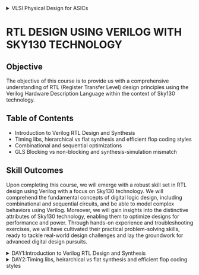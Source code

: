 <details>
  <summary> VLSI Physical Design for ASICs </summary>
 
## Objective
This GitHub repository focuses on VLSI Physical Design for ASICs using open-source tools. The main objective is to convert a logical design description (RTL - Register Transfer Level) into a physical layout suitable for integrated circuit fabrication. This transformation ensures that the circuit's functional representation translates into a physical form that meets design constraints, performance goals, and manufacturability standards. The entire flow is carried out using open source tools which includes the RISCV toolchain.

# SKILL OUTCOMES
+ Architectural Design
+ RTL Design / Behavioral Modeling
+ Floorplanning
+ placement
+ clock Tree Synthesis
+ Routing

# TABLE OF CONTENTS
## DAY 1 
**Introduction to RISCV ISA and GNU Compiler Toolchain**
+ Introduction to Basic Keywords
  - [Introduction](#introduction)
  - [From Application to Hardware](#from-apps-to-hardware)
  - [Detail Description of Course Content](#detail-description-of-course-content)

+ Labwork for RISCV Toolchain
  - [C Program](#c-program)
  - [RISCV GCC Compiler and Dissemble](#riscv-gcc-compiler-and-dissemble)
  - [Spike Simulation and Debug](#spike-simulation-and-debug)

+ Integer Number Representation  
  - [64-bit Unsigned Numbers](#64-bit-unsigned-numbers)
  - [64-bit Signed Numbers](#64-bit-signed-numbers)
  - [Labwork For Signed and Unsigned Numbers](#labwork-for-signed-and-unsigned-numbers)

## DAY 2 
**Introduction to ABI and Basic Verification Flow**
+ Application Binary Interface
  - [Introduction to ABI](#introduction-to-abi)
  - [Memory Allocation for Double Words](#memory-allocation-for-double-words)
  - [Load, Add and Store Instructions](#load,-add-and-store-instructions)
  - [32-Registers and their ABI Names](#32-registers-and-their-abi-names)

+ Labwork using ABI Function Calls
  - [Algorithm for C Program using ASM](#algorithm-for-c-program-using-asm)
  - [Review ASM Function Calls](#review-asm-function-calls)
  - [Simulate C Program using Function Call](#simulate-c-program-using-function-call)
# Introduction to Basic Keywords
## Introduction
- **ISA (Instruction Set Archhitecture)**
  - ISA defines the interface between a computer's hardware and its software, specifically how the processor and its components interact with the software instructions that drive the execution of tasks.
  - It encompasses a set of instructions, addressing modes, data types, registers, memory organization, and the mechanisms for executing and managing instructions.

- **RISC-V (Reduced Instruction Set Computing - Five)**.
  - It is an open-source Instruction Set Architecture (ISA) that has gained significant attention and adoption in the world of computer architecture and semiconductor design.
  - RISC architectures simplify the instruction set by focusing on a smaller set of instructions, each of which can be executed in a single clock cycle. This approach usually leads to faster execution of individual instructions. 



## From Apps to Hardware
1. **Apps:** Application software, often referred to simply as "applications" or "apps," is a type of computer software that is designed to perform specific tasks or functions for end-users.
2. **System software:** System software refers to a category of computer software that acts as an intermediary between the hardware components of a computer system and the user-facing application software. It provides essential services, manages hardware resources, and enables the execution of application programs. System software plays a critical role in maintaining the overall functionality, security, and performance of a computer system.'
3. **Operating System:** The operating system is a fundamental piece of software that manages hardware resources and provides various services for both users and application programs. It controls tasks such as memory management, process scheduling, file system management, and user interface interaction. Examples of operating systems include Microsoft Windows, macOS, Linux, and Android.

4. **Compiler:** A compiler is a type of software tool that translates high-level programming code written by developers into assembly-level language.

5. **Assembler:** An assembler is a software tool that translates assembly language code into machine code or binary code that can be directly executed by a computer's processor.

6. **RTL:** RTL serves as an abstraction level in the design process that represents the behavior of a digital circuit in terms of registers and the operations that transfer data between them.

 7. **Hardware:** Hardware refers to the physical components of a computer system or any electronic device. It encompasses all the tangible parts that make up a computing or electronic device and enable it to perform various tasks.

## Detail Description of Course Content
**Pseudo Instructions:** Pseudo-instructions are used to simplify programming, improve code readability, and reduce the number of explicit instructions a programmer needs to write. They are especially useful for common programming patterns that involve multiple instructions.
`Ex: li, mv`.

**Base Integer Instructions:** The term "base integer instructions" refers to the fundamental set of instructions that form the foundation for performing basic arithmetic, logical, and data movement operations.
`Ex: add, sub, and, or, xor, sll`.

**Multiply Extension Intructions:** The RISC-V architecture includes a set of multiply and multiply-accumulate (MAC) extension instructions that enhance the instruction set to perform efficient multiplication and multiplication-accumulate operations.
`Ex: mul, mulh, mulhu, mulhsu`.

**Single and Double Precision Floating Point Extension:** The RISC-V architecture includes floating-point extensions that provide support for both single-precision (32-bit) and double-precision (64-bit) floating-point arithmetic operations. These extensions are often referred to as the "F" and "D" extensions, respectively. Floating-point arithmetic is essential for handling real numbers with fractional parts and for performing accurate calculations involving decimal values.

**Application Binary Interface:** ABI stands for "Application Binary Interface." It is a set of rules and conventions that govern how software components interact with each other at the binary level. The ABI defines various aspects of program execution, including how function calls are made, how parameters are passed and returned, how memory is allocated and managed, and more.

**Memory Allocation and Stack Pointer** 
- Memory allocation refers to the process of assigning and managing memory segments for various data structures, variables, and objects used by a program. It involves allocating memory space from the system's memory pool and releasing it when it is no longer needed to prevent memory leaks.
- The stack pointer is a register used by a program to keep track of the current position of the program's execution on the call stack. 

# Labwork for RISCV Toolchain
## C Program
We wrote a C program for calculating the sum from 1 to n using a text editor, leafpad.

Using the gcc compiler, we compiled the program to get the output.

![sumncode](https://github.com/NishitaNJ/pes_asic_class/assets/142140741/da0e7ecf-0612-4790-b80f-cfb5616e346a)

![lab1](https://github.com/NishitaNJ/pes_asic_class/assets/142140741/dc061fd3-aa77-43b7-a895-ec8ad269d913)

## RISCV GCC Compiler and Dissemble

Using the riscv gcc compiler, we compiled the C program.

`riscv64-unknown-elf-gcc -O1 -mabi=lp64 -march=rv64i -o sumn.o sumn.c`

Using `ls -ltr sumn.c`, we can check that the object file is created.

To get the dissembled ALP code for the C program, 

`riscv64-unknown-elf-objdump -d sumn.o | less` .

In order to view the main section, type 
`/main`.
Here, since we used -O1 optimisation, the number of instructions are 15.

![O1](https://github.com/NishitaNJ/pes_asic_class/assets/142140741/df255613-656e-4fbe-81cf-921391344ed1)

When we use -Ofast optimisation, we can see that the number of instructions have been reduced to 12.

![Ofast2](https://github.com/NishitaNJ/pes_asic_class/assets/142140741/ad7c893e-684a-4c38-83a6-3d23e7f02da3)


- -Onumber : level of optimisation required
- -mabi : specifies the ABI (Application Binary Interface) to be used during code generation according to the requirements
- -march : specifies target architecture

In order to view the different options available for these fields, use the following commands

go to the directory where riscv64-unkonwn-elf is present

- -O1 : ``` riscv64-unkonwn-elf --help=optimizer```
- -mabi : ```riscv64-unknown-elf-gcc --target-help```
- -march : ```riscv64-unknown-elf-gcc --target-help```

For different instances,
- use the command ```riscv64-unknown-elf-objdump -d 1_to_N.o | less```
- use ``` /instance``` to search for an instance 
- press ENTER
- press ```n``` to search next occurance
- press ```N``` to search for previous occurance. 
- use ```esc :q``` to quit


## Spike Simulation and Debug

`spike pk sumn.o` is used to check whether the instructions produced are right to give the correct output.

![spike](https://github.com/NishitaNJ/pes_asic_class/assets/142140741/69bcb558-0c87-40a6-b072-8c6d00585288)


`spike -d pk sumn.c` is used for debugging.

The contents of the registers can also be viewed.

![debug](https://github.com/NishitaNJ/pes_asic_class/assets/142140741/4a2d1c24-3c99-4417-95f5-e697ee1fa4fb)

- press ENTER : to show the first line and successive ENTER to show successive lines
- reg 0 a2 : to check content of register a2 0th core
- q : to quit the debug process

# Integer Number Representation 

## Unsigned Numbers
- Unsigned numbers, also known as non-negative numbers, are numerical values that represent magnitudes without indicating direction or sign.
- Range: [0, (2^n)-1 ]

## Signed Numbers
- Signed numbers are numerical values that can represent both positive and negative magnitudes, along with zero.
- Range : Positive : [0 , 2^(n-1)-1]
          Negative : [-1 to 2^(n-1)]
 
## Labwork

We wrote a C program that shows the maximum and minimum values of 64bit unsigned numbers.

![unsigncode](https://github.com/NishitaNJ/pes_asic_class/assets/142140741/2ec49af7-268a-46b2-9cd1-fabca10b5afc)

![highestunsign](https://github.com/NishitaNJ/pes_asic_class/assets/142140741/8d1aee5d-24fe-4d5e-8d05-b1f7d07697af)


We wrote a C program that shows the maximum and minimum values of 64bit signed numbers.

![correctcode](https://github.com/NishitaNJ/pes_asic_class/assets/142140741/f2782b40-cfd3-4659-850f-af0c91b6287f)

![correctsign](https://github.com/NishitaNJ/pes_asic_class/assets/142140741/e36d8e8a-5351-485b-a3c3-c8faddaef8e0)

# Application Binary Interface
## Introduction to ABI
+ An Application Binary Interface (ABI) is a set of rules and conventions that dictate how binary code interacts with and communicates with other binary code, typically at the level of machine code or compiled code. In simpler terms, it defines the interface between two software components or systems that are written in different programming languages, compiled by different compilers, or running on different hardware architectures.
+ The ABI is crucial for enabling interoperability between different software components, such as different libraries, object files, or even entire programs. It allows components compiled independently and potentially on different platforms to work seamlessly together by adhering to a common set of rules for communication and data representation.
## Memmory Allocation for Double Words
64-bit number (or any multi-byte value) can be loaded into memory in little-endian or big-endian. It involves understanding the byte order and arranging the bytes accordingly
1. **Little-Endian:**
In little-endian representation, you store the least significant byte (LSB) at the lowest memory address and the most significant byte (MSB) at the highest memory address.
2. **Big-Endian:**
In big-endian representation, you store the most significant byte (MSB) at the lowest memory address and the least significant byte (LSB) at the highest memory address.

## Load, Add and Store Instructions
Load, Add, and Store instructions are fundamental operations in computer architecture and assembly programming. They are often used to manipulate data within a computer's memory and registers.
1. **Load Instructions:**
Load instructions are used to transfer data from memory to registers. They allow you to fetch data from a specified memory address and place it into a register for further processing.

Example `ld x6, 8(x5)`

In this Example
- `ld` is the load double-word instruction.
- `x6` is the destination register.
- `8(x5)` is the memory address pointed to by register `x5` (base address + offset).
2. **Store Instructions:**
Store instructions are used to write data from registers into memory.They store values from registers into memory addresses

Example `sd x8, 8(x9)`

In this Example
- `sd` is the store double-word instruction.
- `x8` is the source register.
- `8(x9)` is the memory address pointed to by register `x9` (base address + offset).
3. Add Instructions:
  Add instructions are used to perform addition operations on registers. They add the values of two source registers and store the result in a destination register.

Example `add x9, x10, x11`

In this Example
- `add` is the add instruction.
- `x9` is the destination register.
- `x10` and `x11` are the source registers.
## 32-Registers and their ABI Names
The choice of the number of registers in a processor's architecture, such as the RISC-V RV64 architecture with its 32 general-purpose registers, involves a trade-off between various factors. While modern processors can have more registers but increasing the number of registers could lead to larger instructions, which would take up more memory and potentially slow down instruction fetch and decode.
#### ABI Names
ABI names for registers serve as a standardized way to designate the purpose and usage of specific registers within a software ecosystem. These names play a critical role in maintaining compatibility, optimizing code generation, and facilitating communication between different software components. 

<img width="430" alt="abitypes" src="https://github.com/NishitaNJ/pes_asic_class/assets/142140741/19861510-ed7c-41d5-99ae-cd6112ae61be">

# Labwork using ABI Function Calls
## Algorithm for C Program using ASM
- Incorporating assembly language code into a C program can be done using inline assembly or by linking separate assembly files with your C code.
- When you call an assembly function from your C code, the C calling convention is followed, including pushing arguments onto the stack or passing them in registers as required.
- The program executes the assembly function, following the assembly instructions you've provided.

## Review ASM Function Calls
- We wrote C code in one file and your assembly code in a separate file.
- In the assembly file, we declared assembly functions with appropriate signatures that match the calling conventions of your platform.

**C Program**

![customcode](https://github.com/NishitaNJ/pes_asic_class/assets/142140741/23cc427e-63fe-4270-a4fe-39ca47c51da9)

**Asseembly File**

![customload](https://github.com/NishitaNJ/pes_asic_class/assets/142140741/b7758c8e-380a-4eb7-a4d2-c566b25f228a)

## Simulate C Program using Function Call
**Compilation:** To compile C code and Asseembly file use the command

`riscv64-unknown-elf-gcc -O1 -mabi=lp64 -march=rv64i -o custom1to9.o custom1to9.c load.s` 

this would generate object file `custom1to9.o`.

**Execution:** To execute the object file run the command 

`spike pk custom1to9.o`

![customoutput](https://github.com/NishitaNJ/pes_asic_class/assets/142140741/0c5cca82-634d-4c04-aeb3-65b302e9474a)

## Lab to Run C-Program on RISCV-CPU

`git clone https://github.com/kunalg123/riscv_workshop_collaterals.git`

`cd riscv_workshop_collaterals`

`ls -ltr`

`cd labs`

`ls -ltr`

`chmod 777 rv32im.sh`

`./rv32im.sh`

![pic1](https://github.com/NishitaNJ/pes_asic_class/assets/142140741/d5d01169-5433-4d0b-9f87-919c5decb1b9)

![pic2](https://github.com/NishitaNJ/pes_asic_class/assets/142140741/82703ec6-da83-42fa-a2f1-6546c54a917e)


</details>

# RTL DESIGN USING VERILOG WITH SKY130 TECHNOLOGY
## Objective
The objective of this course is to provide us with a comprehensive understanding of RTL (Register Transfer Level) design principles using the Verilog Hardware Description Language within the context of Sky130 technology.
## Table of Contents
+ Introduction to Verilog RTL Design and Synthesis
+ Timing libs, hierarchical vs flat synthesis and efficient flop coding styles
+ Combinational and sequential optimizations
+ GLS Blocking vs non-blocking and synthesis-simulation mismatch
## Skill Outcomes
Upon completing this course, we will emerge with a robust skill set in RTL design using Verilog with a focus on Sky130 technology. We will comprehend the fundamental concepts of digital logic design, including combinational and sequential circuits, and be able to model complex behaviors using Verilog. Moreover, we will gain insights into the distinctive attributes of Sky130 technology, enabling them to optimize designs for performance and power. Through hands-on experience and troubleshooting exercises, we will have cultivated their practical problem-solving skills, ready to tackle real-world design challenges and lay the groundwork for advanced digital design pursuits.
<details>
  <summary>DAY1:Introduction to Verilog RTL Design and Synthesis</summary>
  
### Introduction to open-source simulator iverilog

#### Introduction to iverilog design test bench:

This introduction to Iverilog Design Test Bench delves into the principles of creating effective and comprehensive test benches using the Iverilog tool. Throughout this course, we learn how to construct simulation environments that rigorously exercise your digital designs, ensuring their functional correctness and reliability before actual hardware implementation.

* Simulator: A simulator is a design used to check designs. The RTL design is actually the implementation of a spec. RTL design is checked for adherence to the spec by simulating the design. In this course we will be using iverilog simulator for simulating the design.

* Testbench: A test bench is a simulation environment essential for validating digital designs. It tests the design's functionality by subjecting it to diverse input scenarios and comparing its outputs against expected results. Comprising stimulus generation and results verification components, the test bench generates inputs, monitors outputs, and uses assertions to pinpoint discrepancies. This proactive process uncovers errors before physical implementation, saving time and resources. Test benches help ensure accurate and robust digital systems, with tools like Iverilog serving as platforms for their creation and execution.

* Design and testbench setup:

![test_setup](https://github.com/NishitaNJ/pes_asic_class/assets/142140741/24292d10-93ee-47ba-ada5-add469ede710)

* iverilog based simulation flow:

![simulation flow](https://github.com/NishitaNJ/pes_asic_class/assets/142140741/65cd8ac7-ae40-4414-8228-5953de8a95b0)

The Iverilog-based simulation flow employs the Iverilog simulator to validate digital designs described in Verilog. A Verilog description of the circuit and a separate test bench are created. After compilation, the simulator executes the simulation, evaluating signal values and logic computations over time. Recorded results are analyzed for correctness and discrepancies, aiding debugging and design refinement. Simulation reveals performance issues and guides optimization. This iterative process ensures design accuracy and reliability before physical implementation. Iverilog generates logs and reports, assisting in result interpretation and verification.

### Lab using iverilog and gtkwave
#### Introduction to lab:
![pic2](https://github.com/NishitaNJ/pes_asic_class/assets/142140741/a6f0e729-7cc8-4326-8cad-d2db5353f815)
![pic1](https://github.com/NishitaNJ/pes_asic_class/assets/142140741/6a7c4355-701c-49e6-96b5-74135f39c6a0)

* `git clone https://github.com/kunalg123/sky130RTLDesignAndSynthesisWorkshop.git` this particular code will allow us to git clone which will create a directory `sky130RTLDesignAndSynthesisWorkshop` which is used throughout this course.
* `my_lib` contains all the library files.
* `lib` contains the standard cell library which we use for synthesis.
* `verilog_models` this contains all the standard cell verilog models.
* `verilog_files` this contains all the source and testbench files.

#### Introduction to iverilog gtkwave:

![gtk1](https://github.com/NishitaNJ/pes_asic_class/assets/142140741/9689473e-ea62-4841-ab47-8b4406fc34c6)

* `verilog_files` contains all the design files.
* `iverilog` is the command used used to load a design file. Here we are loading `iverilog good_mux.v tb_good_mux.v` where `tb_good_mux.v` is the testbench file.
* This will create an output file, `a.out`
* On executing, `./a.out` it will dump the vcd file.
* Now this vcd file is loaded into simulator using the command `gtkwave`
* `gtkwave tb_good_mux.vcd` this will give us the gtk wave form of the mux implemented in the file.
![gtk2](https://github.com/NishitaNJ/pes_asic_class/assets/142140741/6bbc3e9e-80fc-48df-bee1-cc724398369c)
* uut : unit under test
* dut : design under test
![gtk3](https://github.com/NishitaNJ/pes_asic_class/assets/142140741/e5583dd2-ee2c-4344-9dbb-b6df1a4fb52b)
* This is the code written to implement a multiplexer.

### Introduction to Yosys and logic synthesis
#### Introduction to Yosys:
* Yosys: Yosys is an open-source framework and toolchain for Verilog RTL synthesis. It offers a powerful set of tools for transforming high-level RTL code into a lower-level gate-level representation suitable for FPGA and ASIC implementations. Yosys provides an array of synthesis optimizations, technology mapping, and various analysis and transformation passes to enhance the efficiency and quality of synthesized designs. As a key player in the digital design and synthesis landscape, Yosys contributes to the development of efficient, reliable, and high-performance digital systems.
* Yosys is a synthesizer used to convert RTL to netlist.
![yosys flow](https://github.com/NishitaNJ/pes_asic_class/assets/142140741/7608924b-e006-4479-837e-245d362dfb8b)
* `read_verilog` : reads the command
* `read_liberty` : reads the .lib file
* `write_verilog` : writes the netlist
* Netlist file is the representation of the design in the form of standard cells.

![verify](https://github.com/NishitaNJ/pes_asic_class/assets/142140741/1144e39e-2973-4158-b355-cb2b46f7849f)
* Verification of Synthesized design: In order to make sure that there are no errors in the netlist, we'll have to verify the synthesized circuit.
* The gtkwave output for the netlist should match the output waveform for the RTL design file. As netlist and design code have same set of inputs and outputs, we can use the same testbench and compare the waveforms.

#### Introduction to logic synthesis:
* Logic synthesis is a pivotal phase in digital circuit design that bridges the gap between high-level functional descriptions and the physical realization of a design. It involves the transformation of Register Transfer Level (RTL) representations, often described using hardware description languages like Verilog or VHDL, into a lower-level gate-level implementation. The goal of logic synthesis is to optimize the design for factors such as area, performance, and power consumption while maintaining its intended functionality. Through a series of transformations, logic synthesis generates a network of logic gates that implement the desired behavior, enabling efficient and accurate translation from abstract concepts to practical, implementable hardware.
* RTL Design: RTL design, which stands for Register Transfer Level design, is a key methodology in digital circuit design where a digital system's behavior and functionality are described using a hardware description language (HDL) such as Verilog or VHDL. At the RTL level, the focus is on defining how data is transferred and manipulated between registers, representing the flow of information within the system. RTL design forms the basis for further stages of the design flow, including synthesis, simulation, and verification, enabling designers to architect complex digital systems with clarity and efficiency.
* Synthesis flow: The synthesis flow in digital circuit design transforms an RTL description written in hardware description languages (HDL) like Verilog into a gate-level netlist suitable for hardware implementation. This involves logic synthesis, technology mapping, and optimization steps to optimize factors such as performance and power consumption. Timing analysis ensures that timing constraints are met, followed by gate-level simulation for validation. The flow culminates in generating output files used in subsequent implementation stages. This process is a pivotal bridge between high-level design and physical hardware realization.
![synthesisflow](https://github.com/NishitaNJ/pes_asic_class/assets/142140741/99e7c3b6-a473-48fe-a035-dbd1dfd45dfb)

* A ".lib" file, also known as a library file, is a crucial component in digital circuit design that contains information about the characteristics and behavior of standard cells, macros, and other functional elements used in integrated circuits. These files store data such as timing information, power consumption, and logical functionality for various input conditions. The data is organized in tables, providing details on how these cells operate at different voltage, temperature, and load conditions. ".lib" files serve as a reference for synthesis, optimization, and other design processes, aiding in selecting the best components to implement a design while considering factors like speed, power, and area.
* Why do we need deifferent flavors of gate?
  Diverse gate flavors are essential in digital circuit design to cater to varying design objectives. These flavors, known as standard cells, address factors like speed, power consumption, and area efficiency. High-speed gates prioritize rapid signal propagation, low-power gates minimize energy use, and area-efficient gates reduce space requirements. In order to make a faster circuit, the clock frequency should be high. For that the time period of the clock should be as low as possible. However, in a sequential circuit, clock period depends on three factors so that data is not lost or to be glitch free.
![gate flavor](https://github.com/NishitaNJ/pes_asic_class/assets/142140741/35fa9d89-f82d-4dbb-b1e2-89c66684ac56)
For the below circuit the three factors are

+ Clock to Q of flipflop A
+ Propagation delay of combinational circuit
+ Setuptime of flipflop B 

* Faster cells vs slower cells: Faster cells prioritize speed and rapid signal propagation, making them suitable for applications that demand quick data processing and response times. Slower cells, on the other hand, prioritize power efficiency and reduce signal switching activity, making them suitable for designs that emphasize lower power consumption.

Load in digital circuit is of Capacitence. Faster the charging or dicharging of capacitance, lesser is the celll delay. However, for a quick charge/ discharge of capacitor, we need transistors capable of sourcing more current i.e, we need WIDE TRANSISTORS.

Wider transistors have lesser delay but consume more area and power. Narrow transistors are other way around. Faster cells come with a cost of area and power.

Selection of cells: The selection of cells, also known as standard cells, is a critical decision in digital circuit design. It involves choosing the appropriate library cells that best match the functional requirements, performance targets, power constraints, and area limitations of a design. By strategically picking the right cells for each logic function, designers can optimize the overall performance, power efficiency, and physical layout of the circuit. We'll need to guide the Synthesizer to choose the flavour of cells that is optimum for implementation of logic circuit. Keeping in view of previous observations of faster vs slower cells,to avoid hold time violations, larger circuits, sluggish circuits, we offer guidance to synthesizer in the form of Constraints.

Synthesis illustration:
![syn illustration](https://github.com/NishitaNJ/pes_asic_class/assets/142140741/f29761ce-dae2-4ad7-a0ac-5bc56f64b80a)


### Labs using Yosys and Sky130 PDKs
**Invoking Yosys**
* To invoke yosys type the command `yosys`
![yosys](https://github.com/NishitaNJ/pes_asic_class/assets/142140741/c271c043-c692-4a68-bad4-75e4c2716ef7)

Reading the .lib, design files and choosing the module to synthesize.

![yosys1](https://github.com/NishitaNJ/pes_asic_class/assets/142140741/66ac72ac-c6d6-4917-b335-0e63587f3b98)
Generating Netlist:
![yosys2](https://github.com/NishitaNJ/pes_asic_class/assets/142140741/7f0d7a8a-b45c-4829-bed0-9b89061dd3a6)
![yosys3](https://github.com/NishitaNJ/pes_asic_class/assets/142140741/5e267d55-22a0-4561-8b5a-ff79633cf952)

Synthesis results and synthesized circuit for multiplexer:
![yosys4](https://github.com/NishitaNJ/pes_asic_class/assets/142140741/51c12634-2245-4f2e-9212-535f1ef4d5b8)

Netlist code:
![yosys5](https://github.com/NishitaNJ/pes_asic_class/assets/142140741/4c256bfd-ce29-48a9-a3dc-8b6f41ab154e)
![yosys6](https://github.com/NishitaNJ/pes_asic_class/assets/142140741/25d1d34a-bfb8-44c7-82c6-d98d12320f90)
![yosys7](https://github.com/NishitaNJ/pes_asic_class/assets/142140741/f2aeaba7-038a-4466-91f0-46873d5ec7ec)
![yosys8](https://github.com/NishitaNJ/pes_asic_class/assets/142140741/c563f936-4b77-4211-95d5-f98288f788b0)

</details>
<details>
  <summary>DAY2:Timing libs, heirarchical vs flat synthesis and efficient flop coding styles</summary>
  
### Introduction to timing .libs:
* To view the contents in the .lib
![lib1](https://github.com/NishitaNJ/pes_asic_class/assets/142140741/b174a68f-3f35-4a07-808c-3b1def5ba788)


* The first line in the file library ("sky130_fd_sc_hd__tt_025C_1v80")  :

  + tt : indicates variations due to process and here it indicates Typical Process.
  + 025C : indicates the variations due to temperatures where the silicon will be used.
  + 1v80 : indicates the variations due to the voltage levels where the silicon will be incorporated.

* It also displays the units of various parameters.
![lib2](https://github.com/NishitaNJ/pes_asic_class/assets/142140741/79eb3909-22f6-4ccc-8c9f-d71e1e9ed184)


* It gives the features of the cells

* To enable line number `:se nu`

* To view all the cells `:g//`

* To view any instance `:/instance`

* Since there are 5 inputs, for all the 32 possible combinations, it gives the delay, power and all the other parameters for each cell.

* The below image shows the power consumption and area comparision.
<img width="911" alt="lib3" src="https://github.com/NishitaNJ/pes_asic_class/assets/142140741/9e538d6f-e72b-4dd3-bbc5-a65a3e6a5e29">

### Heirarchical vs Flat Synthesis:
* Hierarchical Synthesis: Hierarchical synthesis is a methodology used to create complex digital systems by dividing them into manageable, interconnected modules or blocks. Each module is designed and synthesized independently, adhering to well-defined interfaces for communication and data exchange. These modules are then organized hierarchically, with higher-level modules incorporating lower-level ones, ultimately forming the complete digital system.

* The file we used in this lab is `multiple_modules.v`

  `cd home/nishita_joshi/VLSI/sky130RTLDesignAndSynthesisWorkshop/verilog_files`
  `gvim multiple_modules.v`
  
<img width="321" alt="heir1" src="https://github.com/NishitaNJ/pes_asic_class/assets/142140741/3a6996f9-66e5-4155-b6d5-ee018334127c">

* `multiple_modules` instantiates `sub_module1` and `sub_module2`

* Launch `yosys`

* read the library file `read_liberty -lib /home/nishita_joshi/VLSI/sky130RTLDesignAndSynthesisWorkshop/lib/sky130_fd_sc_hd__tt_025C_1v80.lib`

* read the verilog file  `read_verilog multiple_modules.v`

* `synth -top multiple_modules` to set it as top module
![hier1](https://github.com/NishitaNJ/pes_asic_class/assets/142140741/d218b9c7-c86d-43af-a770-244bf9275c80)
![hier2](https://github.com/NishitaNJ/pes_asic_class/assets/142140741/9191d849-f1bb-4ffd-bbaa-96f089e45a11)


* `abc -liberty home/nishita_joshi/VLSI/sky130RTLDesignAndSynthesisWorkshop/lib/sky130_fd_sc_hd__tt_025C_1v80.lib`

* To view the netlist `show multiple_modules`

![hier3](https://github.com/NishitaNJ/pes_asic_class/assets/142140741/fe53e3c2-e0be-47e7-8120-f37b13a47752)


* Here it shows `sub_module1` and `sub_module2` instead of AND gate and OR gate.
* `write_verilog -noattr multiple_modules_hier.v`
* `!gvim multiple_modules_hier.v`
* These commands will generate the netlist.
![hier4](https://github.com/NishitaNJ/pes_asic_class/assets/142140741/9282ca70-193b-40a1-815f-a931c678c2c1)
![hier5](https://github.com/NishitaNJ/pes_asic_class/assets/142140741/580bcb0e-3a2a-4ecb-93f3-efc9eee1ce19)

* Flat Synthesis: Flat synthesis refers to a design approach where the entire system is synthesized as a single, non-hierarchical entity, without breaking it down into smaller, interconnected modules or blocks. In this method, all components and their interconnections are synthesized together in a single flat structure.
* To run flat synthesis type the command `flatten`
* Then open the netlist:
    + `write_verilog -noattr multiple_modules_flat.v`
    + `!gvim multiple_modules_flat.v` this will generate the netlist.
![flat1](https://github.com/NishitaNJ/pes_asic_class/assets/142140741/f2d3e82d-14fd-4d3a-a26d-a093dd91e915)
![flat2](https://github.com/NishitaNJ/pes_asic_class/assets/142140741/8d732d7f-07fa-46ab-adc2-67825f3a18ae)

* Synthesizing a submodule level:
  + while synthesizing at a submodule level we see only a single sub module.
  + `read_liberty -lib /home/nishita_joshi/VLSI/sky130RTLDesignAndSynthesisWorkshop/lib/sky130_fd_sc_hd__tt_025C_1v80.lib`
  + `read_verilog multiple_modules.v`
  + `synth -top sub_module1`
  + `abc -liberty /home/nishita_joshi/VLSI/sky130RTLDesignAndSynthesisWorkshop/lib/sky130_fd_sc_hd__tt_025C_1v80.lib`
  + `show`
  + The below image consists of a single AND gate.

![flat3](https://github.com/NishitaNJ/pes_asic_class/assets/142140741/a474a620-5b9f-494b-a96a-f639913df86a)

* We use submodule level synthesis when we have multiple instances of the same module. This is generally used in cases where we have massive designs so that we get best optimized results.

### Various Flop coding styles and optimization:
#### Why Flops and flop coding styles:
* Flip-flops are crucial in digital system design as they serve as the backbone for storing binary states, synchronized to clock signals. They enable sequential logic, memory storage, control signal generation, and timing control in digital systems. Flip-flops play a vital role in isolating clock domains, meeting timing constraints, and ensuring testability. Overall, they are fundamental components that enable the reliable and synchronized operation of digital systems, making them indispensable in modern digital design.
* A flip-flop (often abbreviated as "flop") is a fundamental building block in digital circuit design.
* It's a type of sequential logic element that stores binary information (0 or 1) and can change its output based on clock signals and input values.
* In a combinational circuit, the output changes after the propagation delay of the circuit once inputs are changed.
* During the propagation of data, if there are different paths with different propagation delays, then a glitch might occur.
* There will be multiple glitches for multiple combinational circuits.
* Hence, we need flops to store the data from the combinational circuits.
* When a flop is used, the output of combinational circuit is stored in it and it is propagated only at the posedge or negedge of the clock so that the next combinational circuit gets a glitch free input thereby stabilising the output.
* We use control pins like set and reset to initialise the flops.
* They can be synchronous and asynchronous.
* D Flip-Flop with Asynchronous Reset
  + When the reset is high, the output of the flip-flop is forced to 0, irrespective of the clock signal.
  + Else, on the positive edge of the clock, the stored value is updated at the output.
  + `gvim dff_asyncres_syncres.v`

![dff1](https://github.com/NishitaNJ/pes_asic_class/assets/142140741/a7b6ed2c-0e0e-4790-87de-e286c0e54de6)

* D Flip_Flop with Asynchronous Set
  + When the set is high, the output of the flip-flop is forced to 1, irrespective of the clock signal.
  + Else, on positive edge of the clock, the stored value is updated at the output.
  + `gvim dff_async_set.v`

![dff2](https://github.com/NishitaNJ/pes_asic_class/assets/142140741/c120a2a0-00fa-4e70-8d02-5ece3c9b24b0)

* D Flip-Flop with Synchronous Reset
  + When the reset is high on the positive edge of the clock, the output of the flip-flop is forced to 0.
  + Else, on the positive edge of the clock, the stored value is updated at the output.
  + `gvim dff_syncres.v`

![dff3](https://github.com/NishitaNJ/pes_asic_class/assets/142140741/93fd1826-631c-4f08-bb3b-59bb16e0fa77)

* D Flip-Flop with Asynchronous Reset and Synchronous Reset
  + When the asynchronous resest is high, the output is forced to 0.
  + When the synchronous reset is high at the positive edge of the clock, the output is forced to 0.
  + Else, on the positive edge of the clock, the stored value is updated at the output.
  + Here, it is a combination of both synchronous and asynchronous reset DFF.
  + `gvim dff_asyncres_syncres.v`

![dff4](https://github.com/NishitaNJ/pes_asic_class/assets/142140741/3f4ca6cb-4e78-4982-9155-0615b439ff20)

#### Lab flop synthesis simulation:
* D Flip-Flop with Asynchronous Reset
  + Simulation
    - `cd /home/nishita_joshi/VLSI/sky130RTLDesignAndSynthesisWorkshop/verilog_files`
    - `iverilog dff_asyncres.v tb_dff_asyncres.v`
    - `./a.out`
    - `gtkwave tb_dff_asyncres.vcd`
    
  ![flop1](https://github.com/NishitaNJ/pes_asic_class/assets/142140741/8997f306-4e52-4c45-aa61-4969b1743dae)

  + Synthesis
    - `cd /home/nishita_joshi/VLSI/sky130RTLDesignAndSynthesisWorkshop/verilog_files`
    - `yosys`
    - `read_liberty -lib /home/nishita_joshi/VLSI/sky130RTLDesignAndSynthesisWorkshop/lib/sky130_fd_sc_hd__tt_025C_1v80.lib`
    - `read_verilog dff_asyncres.v`
    - `synth -top dff_asyncres`
    - `dfflibmap -liberty /home/nishita_joshi/VLSI/sky130RTLDesignAndSynthesisWorkshop/lib/sky130_fd_sc_hd__tt_025C_1v80.lib`
    - `abc -liberty /home/nishita_joshi/VLSI/sky130RTLDesignAndSynthesisWorkshop/lib/sky130_fd_sc_hd__tt_025C_1v80.lib`
    - `show`
    
  ![flop4](https://github.com/NishitaNJ/pes_asic_class/assets/142140741/95b2a8d1-74fa-457f-af98-26d6c2c5a8e1)

* D Flip_Flop with Asynchronous Set
  + Simulation
    - `cd /home/nishita_joshi/VLSI/sky130RTLDesignAndSynthesisWorkshop/verilog_files`
    - `iverilog dff_async_set.v tb_dff_async_set.v`
    - `./a.out`
    - `gtkwave tb_dff_async_set.vcd`
  ![flop2](https://github.com/NishitaNJ/pes_asic_class/assets/142140741/9dcf3638-b91a-4f8c-85f6-58417587c99a)

  + Synthesis
    - `cd /home/nishita_joshi/VLSI/sky130RTLDesignAndSynthesisWorkshop/verilog_files`
    - `yosys`
    - `read_liberty -lib /home/nishita_joshi/VLSI/sky130RTLDesignAndSynthesisWorkshop/lib/sky130_fd_sc_hd__tt_025C_1v80.lib`
    - `read_verilog dff_async_set.v`
    - `synth -top dff_async_set`
    - `dfflibmap -liberty /home/nishita_joshi/VLSI/sky130RTLDesignAndSynthesisWorkshop/lib/sky130_fd_sc_hd__tt_025C_1v80.lib`
    - `abc -liberty /home/nishita_joshi/VLSI/sky130RTLDesignAndSynthesisWorkshop/lib/sky130_fd_sc_hd__tt_025C_1v80.lib`
    - `show`
    
  ![flop5](https://github.com/NishitaNJ/pes_asic_class/assets/142140741/1203c8fd-3a64-4794-b1a0-083bc80a3579)

* D Flip-Flop with Synchronous Reset
  + Simulation
    - `cd /home/nishita_joshi/VLSI/sky130RTLDesignAndSynthesisWorkshop/verilog_files`
    - `iverilog dff_syncres.v tb_dff_syncres.v`
    - `./a.out`
    - `gtkwave tb_dff_syncres.vcd`
  ![flop3](https://github.com/NishitaNJ/pes_asic_class/assets/142140741/6a1d0345-d508-4733-b4fc-76ad10944059)

  + Synthesis
    - `cd /home/nishita_joshi/VLSI/sky130RTLDesignAndSynthesisWorkshop/verilog_files`
    - `yosys`
    - `read_liberty -lib /home/nishita_joshi/VLSI/sky130RTLDesignAndSynthesisWorkshop/lib/sky130_fd_sc_hd__tt_025C_1v80.lib`
    - `read_verilog dff_syncres.v`
    - `synth -top dff_syncres`
    - `dfflibmap -liberty /home/nishita_joshi/VLSI/sky130RTLDesignAndSynthesisWorkshop/lib/sky130_fd_sc_hd__tt_025C_1v80.lib`
    - `abc -liberty /home/nishita_joshi/VLSI/sky130RTLDesignAndSynthesisWorkshop/lib/sky130_fd_sc_hd__tt_025C_1v80.lib`
    - `show`

  ![flop6](https://github.com/NishitaNJ/pes_asic_class/assets/142140741/850b9c19-61f4-4378-94fc-5c3c5680a2f4)

#### Interesting Optimizations:
* `gvim mult_2.v`

![io1](https://github.com/NishitaNJ/pes_asic_class/assets/142140741/4af49b93-384a-486e-a51c-39a50b5d5cae)

* `read_liberty -lib /home/nishita_joshi/VLSI/sky130RTLDesignAndSynthesisWorkshop/lib/sky130_fd_sc_hd__tt_025C_1v80.lib`
* `read_verilog mult_2.v`
* `synth -top mul2`

![io2](https://github.com/NishitaNJ/pes_asic_class/assets/142140741/fec19b12-1248-4c88-ba55-0bda7c337e87)

* `abc -liberty /home/nishita_joshi/VLSI/sky130RTLDesignAndSynthesisWorkshop/lib/sky130_fd_sc_hd__tt_025C_1v80.lib`
* `show`

![io3](https://github.com/NishitaNJ/pes_asic_class/assets/142140741/0f86155e-7573-481a-b122-94234c81f8cd)

* `write_verilog -noattr mul2_netlist.v`
* `!gvim mul2_netlist.v`

![io4](https://github.com/NishitaNJ/pes_asic_class/assets/142140741/bdc9c818-1726-49d6-a20e-1c301e967e5a)

* `gvim mult_8.v`

![io5](https://github.com/NishitaNJ/pes_asic_class/assets/142140741/f61918bf-cf4d-4b8f-8684-5617545f8095)

* `read_liberty -lib /home/nishita_joshi/VLSI/sky130RTLDesignAndSynthesisWorkshop/lib/sky130_fd_sc_hd__tt_025C_1v80.lib`  
* `read_verilog mult_8.v`
* `synth -top mult8`

![io6](https://github.com/NishitaNJ/pes_asic_class/assets/142140741/9b412e4f-bdc1-4275-99fd-9a692d008c13)

* `abc -liberty /home/nishita_joshi/VLSI/sky130RTLDesignAndSynthesisWorkshop/lib/sky130_fd_sc_hd__tt_025C_1v80.lib`
* `show`

![io7](https://github.com/NishitaNJ/pes_asic_class/assets/142140741/2c6acdd5-c3e2-42cd-8ec4-1ac1d01b28c4)

* `write_verilog -noattr mult8_netlist.v`
* `!gvim mult8_netlist.v`

![io8](https://github.com/NishitaNJ/pes_asic_class/assets/142140741/8915f7c4-76ac-4c18-b343-ab325abb6dcb)

</details>

